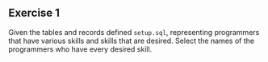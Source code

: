 ## Exercise 1

Given the tables and records defined `setup.sql`, representing programmers that have various skills and skills that are desired.  Select the names of the programmers who have every desired skill.
